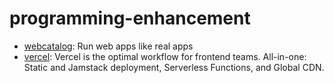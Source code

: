 # programming-enhancement

* [webcatalog](https://webcatalogapp.com/): Run web apps like real apps
* [vercel](https://vercel.com/): Vercel is the optimal workflow for frontend teams.
All-in-one: Static and Jamstack deployment, Serverless Functions, and Global CDN.
